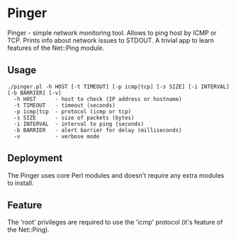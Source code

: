 # Pinger
Pinger - simple network monitoring tool. Allows to ping host by ICMP or TCP.
Prints info about network issues to STDOUT.
A trivial app to learn features of the Net::Ping module.

## Usage
```
./pinger.pl -h HOST [-t TIMEOUT] [-p icmp|tcp] [-s SIZE] [-i INTERVAL] [-b BARRIER] [-v]
  -h HOST      - host to check (IP address or hostname)
  -t TIMEOUT   - timeout (seconds)
  -p icmp|tcp  - protocol (icmp or tcp)
  -s SIZE      - size of packets (bytes)
  -i INTERVAL  - interval to ping (seconds)
  -b BARRIER   - alert barrier for delay (milliseconds)
  -v           - verbose mode
```

## Deployment
The Pinger uses core Perl modules and doesn't require any extra modules to install.

## Feature
The 'root' privileges are required to use the 'icmp' protocol (it's feature of the Net::Ping).
